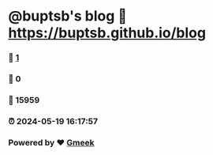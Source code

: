 # @buptsb's blog :link: https://buptsb.github.io/blog 
### :page_facing_up: [1](https://buptsb.github.io/blog/tag.html) 
### :speech_balloon: 0 
### :hibiscus: 15959 
### :alarm_clock: 2024-05-19 16:17:57 
### Powered by :heart: [Gmeek](https://github.com/Meekdai/Gmeek)
